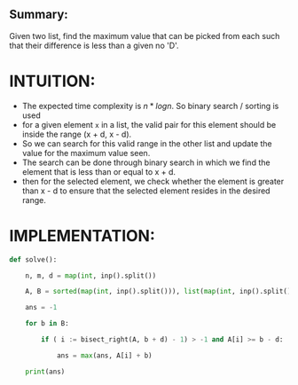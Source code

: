 ## Summary:
Given two list, find the maximum value that can be picked from each such that their difference is less than a given no 'D'.

# INTUITION:
- The expected time complexity is $n*logn$. So binary search / sorting is used
- for a given element `x` in a list, the valid pair for this element should be inside the range (x + d, x - d).
- So we can search for this valid range in the other list and update the value for the maximum value seen.
- The search can be done through binary search in which we find the element that is less than or equal to x + d.
- then for the selected element, we check whether the element is greater than x - d to ensure that the selected element resides in the desired range.

# IMPLEMENTATION:
```python
def solve():

    n, m, d = map(int, inp().split())

    A, B = sorted(map(int, inp().split())), list(map(int, inp().split()))

    ans = -1

    for b in B:

        if ( i := bisect_right(A, b + d) - 1) > -1 and A[i] >= b - d:

            ans = max(ans, A[i] + b)

    print(ans)
```


